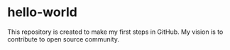 # hello-world
This repository is created to make my first steps in GitHub.
My vision is to contribute to open source community.
